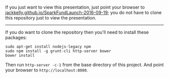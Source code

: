If you just want to view this presentation, just point your browser to
[jackkelly.github.io/SparkFundLaunch-2016-09-19](http://jackkelly.github.io/SparkFundLaunch-2016-09-19);
you do not have to clone this repository just to view the presentation.

---

If you do want to clone the repository then you'll need to install
these packages:

```
sudo apt-get install nodejs-legacy npm
sudo npm install -g grunt-cli http-server bower
bower install
```

Then run `http-server -c-1` from the base directory of this project.
And point your browser to `http://localhost:8080`.
